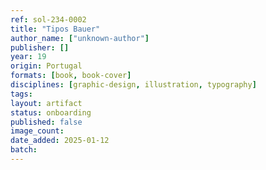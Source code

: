 ```yaml
---
ref: sol-234-0002
title: "Tipos Bauer"
author_name: ["unknown-author"]
publisher: []
year: 19
origin: Portugal
formats: [book, book-cover]
disciplines: [graphic-design, illustration, typography]
tags:
layout: artifact
status: onboarding
published: false
image_count:
date_added: 2025-01-12
batch:
---
```

